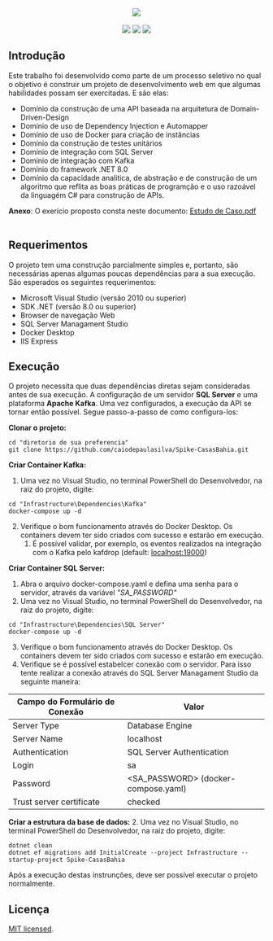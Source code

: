 <p align="center">  
  <img src="https://github.com/caiodepaulasilva/Prova-Deliver-IT/assets/36136627/dde0c669-e09b-45ae-a2ea-fcf15de8cc7b"/>
  <br><br>
  <img src="https://img.shields.io/badge/status-work%20in%20progress-red?style=for-the-badge"/>  
  <img src="https://img.shields.io/badge/.NET-5C2D91?style=for-the-badge&logo=.net&logoColor=white"/>  
  <img src="https://img.shields.io/badge/c%23-%23239120.svg?style=for-the-badge&logo=c-sharp&logoColor=white"/>    
</p>

## Introdução

Este trabalho foi desenvolvido como parte de um processo seletivo no qual o objetivo é construir um projeto de desenvolvimento web em que algumas habilidades possam ser exercitadas. E são elas:
- Domínio da construção de uma API baseada na arquitetura de Domain-Driven-Design
- Domínio de uso de Dependency Injection e Automapper
- Domínio de uso de Docker para criação de instâncias
- Domínio da construção de testes unitários
- Domínio de integração com SQL Server
- Domínio de integração com Kafka
- Domínio do framework .NET 8.0
- Domínio da capacidade analitica, de abstração e de construção de um algoritmo que reflita as boas práticas de programção e o uso razoável da linguagém C# para construção de APIs.

**Anexo**: O exerício proposto consta neste documento: [Estudo de Caso.pdf](https://github.com/caiodepaulasilva/Spike-CasasBahia/files/15151307/Estudo.de.Caso.pdf)
<br><br>

## Requerimentos

O projeto tem uma construção parcialmente simples e, portanto, são necessárias apenas algumas poucas dependências para a sua execução. São esperados os seguintes requerimentos:

- Microsoft Visual Studio (versão 2010 ou superior)
- SDK .NET (versão 8.0 ou superior)
- Browser de navegação Web
- SQL Server Managament Studio
- Docker Desktop
- IIS Express

## Execução
O projeto necessita que duas dependências diretas sejam consideradas antes de sua execução. A configuração de um servidor **SQL Server** e uma plataforma **Apache Kafka**. Uma vez configurados, a execução da API se tornar então possível. Segue passo-a-passo de como configura-los:

**Clonar o projeto:**
```
cd "diretorio de sua preferencia"
git clone https://github.com/caiodepaulasilva/Spike-CasasBahia.git
```

**Criar Container Kafka:**
1. Uma vez no Visual Studio, no terminal PowerShell do Desenvolvedor, na raiz do projeto, digite:
```
cd "Infrastructure\Dependencies\Kafka"
docker-compose up -d
```
2. Verifique o bom funcionamento através do Docker Desktop. Os containers devem ter sido criados com sucesso e estarão em execução.
    1. É possível validar, por exemplo, os eventos realizados na integração com o Kafka pelo kafdrop (default: [localhost:19000](http://localhost:19000/))

**Criar Container SQL Server:**
1. Abra o arquivo docker-compose.yaml e defina uma senha para o servidor, através da variável *"SA_PASSWORD"*
2. Uma vez no Visual Studio, no terminal PowerShell do Desenvolvedor, na raiz do projeto, digite:
```
cd "Infrastructure\Dependencies\SQL Server"
docker-compose up -d
```
3. Verifique o bom funcionamento através do Docker Desktop. Os containers devem ter sido criados com sucesso e estarão em execução.
4. Verifique se é possível estabelcer conexão com o servidor. Para isso tente realizar a conexão através do SQL Server Managament Studio da seguinte maneira:

| Campo do Formulário de Conexão | Valor                               |
| ------------------------------ | ----------------------------------- |
| Server Type                    | Database Engine                     |
| Server Name                    | localhost                           |
| Authentication                 | SQL Server Authentication           |
| Login                          | sa                                  |
| Password                       | <SA_PASSWORD> (docker-compose.yaml) |
| Trust server certificate       | checked                             |

**Criar a estrutura da base de dados:**
2. Uma vez no Visual Studio, no terminal PowerShell do Desenvolvedor, na raiz do projeto, digite:
```
dotnet clean
dotnet ef migrations add InitialCreate --project Infrastructure --startup-project Spike-CasasBahia
```
Após a execução destas instrunções, deve ser possível executar o projeto normalmente.

## Licença

[MIT licensed](./LICENSE).
